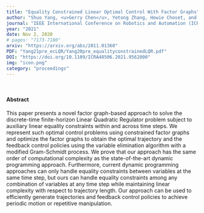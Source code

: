 ```yaml
---
title: "Equality Constrained Linear Optimal Control With Factor Graphs"
author: "Shuo Yang, <u>Gerry Chen</u>, Yetong Zhang, Howie Choset, and Frank Dellaert"
journal: "IEEE International Conference on Robotics and Automation (ICRA)"
year: "2021"
date: Nov 2, 2020
# pages: "7173-7180"
arxiv: "https://arxiv.org/abs/2011.01360"
PDF: "Yang21pre_ecLQR/Yang20pre_equalityconstrainedLQR.pdf"
DOI: "https://doi.org/10.1109/ICRA48506.2021.9562000"
img: "icon.png"
category: "proceedings"
---
```


<br />

#### Abstract

This paper presents a novel factor graph-based approach to solve the discrete-time finite-horizon Linear Quadratic Regulator problem subject to auxiliary linear equality constraints within and across time steps. We represent such optimal control problems using constrained factor graphs and optimize the factor graphs to obtain the optimal trajectory and the feedback control policies using the variable elimination algorithm with a modified Gram-Schmidt process. We prove that our approach has the same order of computational complexity as the state-of-the-art dynamic programming approach. Furthermore, current dynamic programming approaches can only handle equality constraints between variables at the same time step, but ours can handle equality constraints among any combination of variables at any time step while maintaining linear complexity with respect to trajectory length. Our approach can be used to efficiently generate trajectories and feedback control policies to achieve periodic motion or repetitive manipulation.
